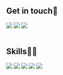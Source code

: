 
<h2>Get in touch🫰</h2>
<a href="https://www.somihwang.com/" target="_blank"><img src="https://img.shields.io/badge/Blog-000000?style=flat-square&logoColor=white"/></a>
<a href="https://www.linkedin.com/in/somi-hwang/" target="_blank"><img src="https://img.shields.io/badge/Linkedin-0A66C2?style=flat-square&logo=Linkedin&logoColor=white"/></a>
<a href="mailto: somi.c.hwang@gmail.com" target="_blank"><img src="https://img.shields.io/badge/somi.c.hwang@gmail.com-EA4335?style=flat-square&logo=Gmail&logoColor=white"/></a> 
<br/>
<br/>
<h2>Skills👩‍💻</h2>
<span><img src="https://img.shields.io/badge/HTML5-E34F26?style=flat-square&logo=HTML5&logoColor=white"/></span> 
<span><img src="https://img.shields.io/badge/CSS3-1572B6?style=flat-square&logo=CSS3&logoColor=white"/></span> 
<span><img src="https://img.shields.io/badge/React-61DAFB?style=flat-square&logo=React&logoColor=white"/></span>
<span><img src="https://img.shields.io/badge/JavaScript-007396?style=flat-square&logo=JavaScript&logoColor=white"/></span>
<span><img src="https://img.shields.io/badge/TypeScript-3178C6?style=flat-square&logo=TypeScript&logoColor=white"/></span>

<br/><br/>



